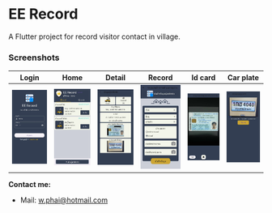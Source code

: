 # EE Record

A Flutter project for record visitor contact in village.

### Screenshots

| Login                                                                                                                                      | Home                                                                                                                                        | Detail                                                                                                                                      | Record                                                                                                                                      | Id card                                                                                                                                          | Car plate                                                                                                                                         |
| ------------------------------------------------------------------------------------------------------------------------------------------ | ------------------------------------------------------------------------------------------------------------------------------------------- | ------------------------------------------------------------------------------------------------------------------------------------------- | ------------------------------------------------------------------------------------------------------------------------------------------- | ------------------------------------------------------------------------------------------------------------------------------------------------ | ------------------------------------------------------------------------------------------------------------------------------------------------- |
| <img src="https://github.com/PhaiWisit/Flutter-App-EErecord-with-Provider/blob/main/screenshorts/eerecord_screenshot_login.jpg?raw=true" width="350"> | <img src="https://github.com/PhaiWisit/Flutter-App-EErecord-with-Provider/blob/main/screenshorts/eerecord_screenshot_active.jpg?raw=true" width="350"> | <img src="https://github.com/PhaiWisit/Flutter-App-EErecord-with-Provider/blob/main/screenshorts/eerecord_screenshot_detail.jpg?raw=true" width="350"> | <img src="https://github.com/PhaiWisit/Flutter-App-EErecord-with-Provider/blob/main/screenshorts/eerecord_screenshot_record.jpg?raw=true" width="350"> | <img src="https://github.com/PhaiWisit/Flutter-App-EErecord-with-Provider/blob/main/screenshorts/eerecord_screenshot_take_idcard.jpg?raw=true" width="350"> | <img src="https://github.com/PhaiWisit/Flutter-App-EErecord-with-Provider/blob/main/screenshorts/eerecord_screenshot_result_plate.jpg?raw=true" width="350"> |

<!-- <p align="center">
  <img src="https://github.com/PhaiWisit/Flutter-App-EErecord-with-Provider/blob/main/screenshorts/flutter_01.png?raw=true" width="350">
  <br/>
  <br/>
  <img src="https://github.com/PhaiWisit/Flutter-App-EErecord-with-Provider/blob/main/screenshorts/flutter_02.png?raw=true" width="350">
  <br/>
  <br/>
  <img src="https://github.com/PhaiWisit/Flutter-App-EErecord-with-Provider/blob/main/screenshorts/flutter_03.jpg?raw=true" width="350">
</p> -->

**Contact me:**

- Mail: <a href="mailto:w.phai@hotmail.com">w.phai@hotmail.com</a>
